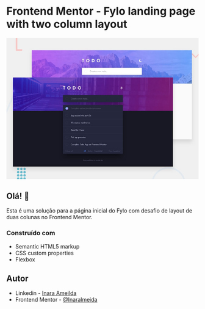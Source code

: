 # Frontend Mentor - Fylo landing page with two column layout

![Design preview for the Fylo landing page with two column layout challenge](./design/desktop-preview.jpg)

## Olá! 👋
Esta é uma solução para a página inicial do Fylo com desafio de layout de duas colunas no Frontend Mentor.

### Construído com

- Semantic HTML5 markup
- CSS custom properties
- Flexbox

## Autor

- Linkedin - [Inara Ameilda](https://www.linkedin.com/in/inaralmeida/)
- Frontend Mentor - [@Inaralmeida](https://www.frontendmentor.io/profile/Inaralmeida)